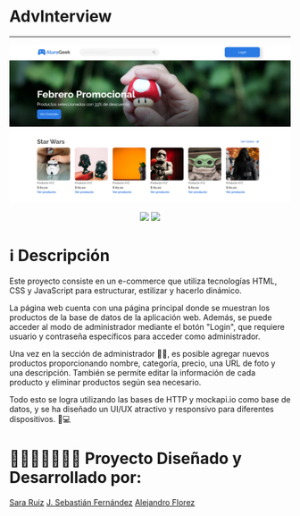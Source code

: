 # AdvInterview
---
<p align="center" >
     <img width="800" heigth="400" src="https://raw.githubusercontent.com/alejoflop/AluraGeekG5/main/assets/img/portada1.png">
</p>
<div align="center">
    <img src="https://img.shields.io/badge/HTML-EC6231?logo=html5&logoColor=FFFFFF&style=for-the-badge" />
    <img src="https://img.shields.io/badge/CSS-01A3D8?logo=css3&logoColor=FFFFFF&style=for-the-badge" />
</div>

# ℹ️ Descripción

Este proyecto consiste en un e-commerce que utiliza tecnologías HTML, CSS y JavaScript para estructurar, estilizar y hacerlo dinámico.

La página web cuenta con una página principal donde se muestran los productos de la base de datos de la aplicación web. Además, se puede acceder al modo de administrador mediante el botón "Login", que requiere usuario y contraseña específicos para acceder como administrador.

Una vez en la sección de administrador 👨‍💻, es posible agregar nuevos productos proporcionando nombre, categoría, precio, una URL de foto y una descripción. También se permite editar la información de cada producto y eliminar productos según sea necesario.

Todo esto se logra utilizando las bases de HTTP y mockapi.io como base de datos, y se ha diseñado un UI/UX atractivo y responsivo para diferentes dispositivos. 📱💻



# 👩🏻‍🦰🧔🏻🧔🏻 Proyecto Diseñado y Desarrollado por:
   
<div display="flex" gap="20px">
     <a href="#">Sara Ruiz</a>
     <a href="https://juansefdz.com/" target="_blank">J. Sebastián Fernández</a>
     <a href="https://alejoflop.github.io/Alejandro.dev/" target="_blank">Alejandro Florez</a>
</div>
